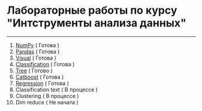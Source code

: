 # Лабораторные работы по курсу "Интструменты анализа данных"
-------

1. [NumPy](https://github.com/Alexieviri/course-data-analysis/blob/main/01-Numpy-Stadnikov_Aleksander.ipynb) ( Готова )
2. [Pandas](https://github.com/Alexieviri/course-data-analysis/blob/main/02-pandas-stadnikov_aleksander.ipynb) ( Готова )
3. [Visual](https://github.com/Alexieviri/course-data-analysis/blob/main/03-data_visualization-stadnikov_aleksander.ipynb) ( Готова )
4. [Classification](https://github.com/Alexieviri/course-data-analysis/blob/main/04-classification-stadnikov_aleksander.ipynb) ( Готова )
5. [Tree](https://github.com/Alexieviri/course-data-analysis/blob/main/05-decision-trees-stadnikov_aleksander.ipynb) ( Готово )
6. [Catboost](https://github.com/Alexieviri/course-data-analysis/blob/main/06-catboost-stadnikov_aleksander.ipynb) ( Готова )
7. [Regression](https://github.com/Alexieviri/course-data-analysis/blob/main/07-linear_regression-stadnikov_aleksander.ipynb) ( Готова )
8. Classification text ( В процессе )
9. Clustering ( В процессе )
10. Dim reduce ( Не начата )

